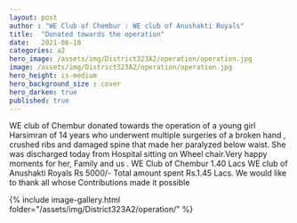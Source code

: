 ```yaml
---
layout: post
author : "WE Club of Chembur : WE club of Anushakti Royals"
title:  "Donated towards the operation"
date:   2021-06-10
categories: a2
hero_image: /assets/img/District323A2/operation/operation.jpg
image: /assets/img/District323A2/operation/operation.jpg
hero_height: is-medium
hero_background_size : cover
hero_darken: true
published: true
---
```


WE club of Chembur donated towards the operation of a young girl Harsimran of 14 years who underwent multiple surgeries of a broken hand , crushed ribs and damaged spine that made her paralyzed below waist. She was discharged today from Hospital sitting on Wheel chair.Very  happy moments for her, Family and us . WE Club of Chembur 1.40 Lacs WE club of Anushakti Royals Rs 5000/- Total amount spent Rs.1.45 Lacs. We would like to thank all whose Contributions made it possible

{% include image-gallery.html folder="/assets/img/District323A2/operation/" %}